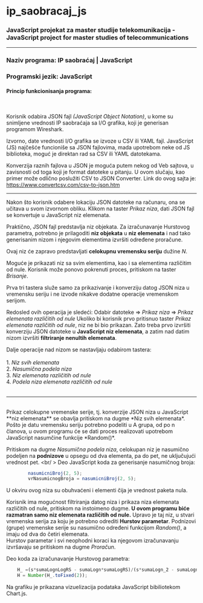 # ip_saobracaj_js
### JavaScript projekat za master studije telekomunikacija - JavaScript project for master studies of telecommunications

---

### Naziv programa: IP saobraćaj | JavaScript
### Programski jezik: JavaScript


#### Princip funkcionisanja programa:
<br />

Korisnik odabira JSON fajl *(JavaScript Object Notation)*, u kome su snimljene vrednosti IP saobraćaja sa I/O grafika, koji je generisan programom Wireshark. 

Izvorno, date vrednosti I/O grafika se izvoze u CSV ili YAML fajl. 
JavaScript (JS) najčešće funcioniše sa JSON fajlovima, mada upotrebom neke od JS biblioteka, moguć je direktan rad sa CSV ili YAML datotekama.

Konverzija raznih fajlova u JSON je moguća putem nekog od Veb sajtova, u zavisnosti od toga koji je format datoteke u pitanju. 
U ovom slučaju, kao primer može odlično poslužiti CSV to JSON Converter. 
Link do ovog sajta je: https://www.convertcsv.com/csv-to-json.htm

---

Nakon što korisnik odabere lokaciju JSON datoteke na računaru, ona se učitava u svom izvornom obliku. 
Klikom na taster *Prikaz niza*, dati JSON fajl se konvertuje u JavaScript niz elemenata.

Praktično, JSON fajl predstavlja niz objekata.
Za izračunavanje Hurstovog parametra, potrebno je prilagoditi **niz objekata** u **niz elemenata** i nad tako generisanim nizom i njegovim elementima izvršiti određene proračune. 

Ovaj niz će zapravo predstavljati **celokupnu vremensku seriju** dužine *N*.

Moguće je prikazati niz sa svim elementima, kao i sa elementima različitim od nule.
Korisnik može ponovo pokrenuti proces, pritiskom na taster *Brisanje*. 

Prva tri tastera služe samo za prikazivanje i konverziju datog JSON niza u vremensku seriju i ne izvode nikakve dodatne operacije vremenskom serijom. 

Redosled ovih operacija je sledeći:
Odabir datoteke => *Prikaz niza* => *Prikaz elemenata različitih od nule*
Ukoliko bi korisnik prvo pritisnuo taster *Prikaz elemenata različitih od nule*, niz ne bi bio prikazan. Zato treba prvo izvršiti konverziju JSON datoteke u **JavaScript niz elemenata**, a zatim nad datim nizom izvršiti **filtriranje nenultih elemenata**.   

Dalje operacije nad nizom se nastavljaju odabirom tastera: <br /> <br />
	1. *Niz svih elemenata* <br />
	2. *Nasumična podela niza* <br />
	3. *Niz elemenata različitih od nule* <br />
	4. *Podela niza elemenata različitih od nule* <br />
  <br />
  
---
<br />
Prikaz celokupne vremenske serije, tj. konverzije JSON niza u JavaScript **niz elemenata** se obavlja pritiskom na dugme *Niz svih elemenata*. 
Pošto je datu vremensku seriju potrebno podeliti u A grupa, od po n članova, u ovom programu će se dati proces realizovati upotrebom JavaScript nasumčine funkcije *Random()*. 

Pritiskom na dugme *Nasumična podela niza*, celokupan niz je nasumično podeljen na **podnizove** u opsegu od dva elementa, pa do pet, ne uključujući vrednost pet.
<br/ >
Deo JavaScript koda za generisanje nasumičnog broja:
```javascript
        nasumicniBroj(2, 5); 
        vrNasumicnogBroja = nasumicniBroj(2, 5); 
```

U okviru ovog niza su obuhvaćeni i elementi čija je vrednost paketa nula. 

Korisnik ima mogućnost filtriranja datog niza i prikaza niza elemenata različitih od nule, pritiskom na instoimeno dugme. 
**U ovom programu biće razmatran samo niz elemenata različitih od nule.**
Upravo je taj niz, u stvari vremenska serija za koju je potrebno odrediti **Hurstov parametar**. 
Podnizovi (grupe) vremenske serije su nasumično određeni funkcijom *Random()*, a imaju od dva do četiri elemenata. 
<br/>
Hurstov parametar i svi neophodni koraci ka njegovom izračunavanju izvršavaju se pritiskom na dugme *Proračun*. 

Deo koda za izračunavanje Hurstovog parametra: 
```javascript
    H_ =(s*sumaLognLogRS - sumaLogn*sumaLogRS)/(s*sumaLogn_2 - sumaLogn*sumaLogn);
    H = Number(H_.toFixed(2));
```
Na grafiku je prikazana vizuelizacija podataka JavaScript bibiliotekom Chart.js.

